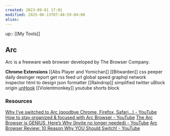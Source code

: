 ```yaml
---
created: 2023-09-01 17:01
modified: 2025-06-13T07:48:59-04:00
alias: 
---
```

up::  [[My Tools]]

## Arc

Arc is a freeware web browser developed by The Browser Company.


**Chrome Extensions**
[[Abs Player and Yomichan]]
[[Bitwarden]]
css peeper
daily desinger report
get rss feed url
global speed
graphql network inspector
html to design
json formatter
[[Raindrop]]
simplified twitter
uBlock origin
[unHook](https://chromewebstore.google.com/detail/unhook-remove-youtube-rec/khncfooichmfjbepaaaebmommgaepoid?hl=en)
[[Violentmonkey]]
youtube shorts block


### Resources
[Why I’ve switched to Arc (goodbye Chrome, Firefox, Safari…) - YouTube](https://www.youtube.com/watch?v=KIzr2YTY47Y)
[How to stay organized & focused with Arc Browser - YouTube](https://www.youtube.com/watch?v=53aEnT53f3Q)
[The Arc Browser is GENIUS, Here’s Why (Invite no longer needed) - YouTube](https://www.youtube.com/watch?v=fcWuhUQreXs)
[Arc Browser Review: 10 Reason Why YOU Should Switch! - YouTube](https://www.youtube.com/watch?v=I1MRsFRESbY)

